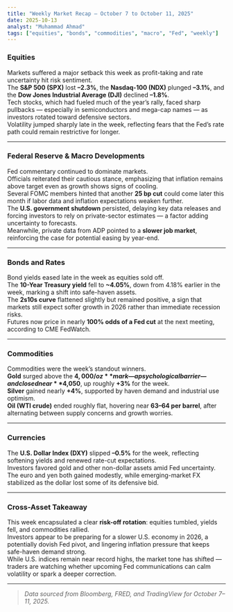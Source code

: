 ```yaml
---
title: "Weekly Market Recap — October 7 to October 11, 2025"
date: 2025-10-13
analyst: "Muhammad Ahmad"
tags: ["equities", "bonds", "commodities", "macro", "Fed", "weekly"]
---
```


### **Equities**

Markets suffered a major setback this week as profit-taking and rate uncertainty hit risk sentiment.  
The **S&P 500 (SPX)** lost **–2.3%**, the **Nasdaq-100 (NDX)** plunged **–3.1%**, and the **Dow Jones Industrial Average (DJI)** declined **–1.8%**.  
Tech stocks, which had fueled much of the year’s rally, faced sharp pullbacks — especially in semiconductors and mega-cap names — as investors rotated toward defensive sectors.  
Volatility jumped sharply late in the week, reflecting fears that the Fed’s rate path could remain restrictive for longer.

---

### **Federal Reserve & Macro Developments**

Fed commentary continued to dominate markets.  
Officials reiterated their cautious stance, emphasizing that inflation remains above target even as growth shows signs of cooling.  
Several FOMC members hinted that another **25 bp cut** could come later this month if labor data and inflation expectations weaken further.  
The **U.S. government shutdown** persisted, delaying key data releases and forcing investors to rely on private-sector estimates — a factor adding uncertainty to forecasts.  
Meanwhile, private data from ADP pointed to a **slower job market**, reinforcing the case for potential easing by year-end.

---

### **Bonds and Rates**

Bond yields eased late in the week as equities sold off.  
The **10-Year Treasury yield** fell to **~4.05%**, down from 4.18% earlier in the week, marking a shift into safe-haven assets.  
The **2s10s curve** flattened slightly but remained positive, a sign that markets still expect softer growth in 2026 rather than immediate recession risks.  
Futures now price in nearly **100% odds of a Fed cut** at the next meeting, according to CME FedWatch.

---

### **Commodities**

Commodities were the week’s standout winners.  
**Gold** surged above the **$4,000/oz** mark — a psychological barrier — and closed near **$4,050**, up roughly **+3%** for the week.  
**Silver** gained nearly **+4%**, supported by haven demand and industrial use optimism.  
**Oil (WTI crude)** ended roughly flat, hovering near **$63–$64 per barrel**, after alternating between supply concerns and growth worries.

---

### **Currencies**

The **U.S. Dollar Index (DXY)** slipped **–0.5%** for the week, reflecting softening yields and renewed rate-cut expectations.  
Investors favored gold and other non-dollar assets amid Fed uncertainty.  
The euro and yen both gained modestly, while emerging-market FX stabilized as the dollar lost some of its defensive bid.

---

### **Cross-Asset Takeaway**

This week encapsulated a clear **risk-off rotation**: equities tumbled, yields fell, and commodities rallied.  
Investors appear to be preparing for a slower U.S. economy in 2026, a potentially dovish Fed pivot, and lingering inflation pressure that keeps safe-haven demand strong.  
While U.S. indices remain near record highs, the market tone has shifted — traders are watching whether upcoming Fed communications can calm volatility or spark a deeper correction.

---

> *Data sourced from Bloomberg, FRED, and TradingView for October 7–11, 2025.*
